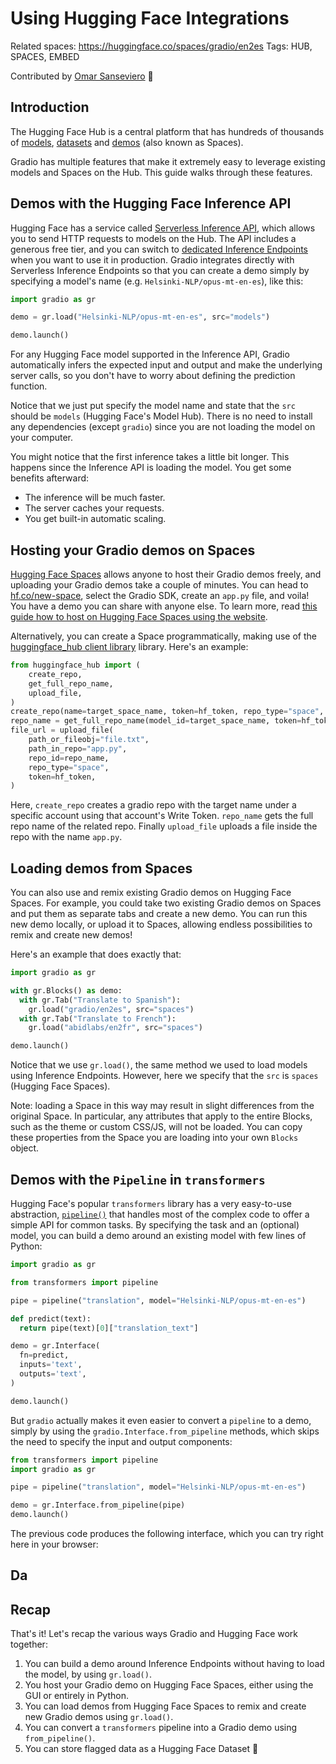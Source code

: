 # Using Hugging Face Integrations

Related spaces: https://huggingface.co/spaces/gradio/en2es
Tags: HUB, SPACES, EMBED

Contributed by <a href="https://huggingface.co/osanseviero">Omar Sanseviero</a> 🦙

## Introduction

The Hugging Face Hub is a central platform that has hundreds of thousands of [models](https://huggingface.co/models), [datasets](https://huggingface.co/datasets) and [demos](https://huggingface.co/spaces) (also known as Spaces). 

Gradio has multiple features that make it extremely easy to leverage existing models and Spaces on the Hub. This guide walks through these features.


## Demos with the Hugging Face Inference API

Hugging Face has a service called [Serverless Inference API](https://huggingface.co/docs/api-inference/index), which allows you to send HTTP requests to models on the Hub. The API includes a generous free tier, and you can switch to [dedicated Inference Endpoints](https://huggingface.co/inference-endpoints/dedicated) when you want to use it in production. Gradio integrates directly with Serverless Inference Endpoints so that you can create a demo simply by specifying a model's name (e.g. `Helsinki-NLP/opus-mt-en-es`), like this:

```python
import gradio as gr

demo = gr.load("Helsinki-NLP/opus-mt-en-es", src="models")

demo.launch()
```

For any Hugging Face model supported in the Inference API, Gradio automatically infers the expected input and output and make the underlying server calls, so you don't have to worry about defining the prediction function. 

Notice that we just put specify the model name and state that the `src` should be `models` (Hugging Face's Model Hub). There is no need to install any dependencies (except `gradio`) since you are not loading the model on your computer.

You might notice that the first inference takes a little bit longer. This happens since the Inference API is loading the model. You get some benefits afterward:

- The inference will be much faster.
- The server caches your requests.
- You get built-in automatic scaling.

## Hosting your Gradio demos on Spaces

[Hugging Face Spaces](https://hf.co/spaces) allows anyone to host their Gradio demos freely, and uploading your Gradio demos take a couple of minutes. You can head to [hf.co/new-space](https://huggingface.co/new-space), select the Gradio SDK, create an `app.py` file, and voila! You have a demo you can share with anyone else. To learn more, read [this guide how to host on Hugging Face Spaces using the website](https://huggingface.co/blog/gradio-spaces).

Alternatively, you can create a Space programmatically, making use of the [huggingface_hub client library](https://huggingface.co/docs/huggingface_hub/index) library. Here's an example:

```python
from huggingface_hub import (
    create_repo,
    get_full_repo_name,
    upload_file,
)
create_repo(name=target_space_name, token=hf_token, repo_type="space", space_sdk="gradio")
repo_name = get_full_repo_name(model_id=target_space_name, token=hf_token)
file_url = upload_file(
    path_or_fileobj="file.txt",
    path_in_repo="app.py",
    repo_id=repo_name,
    repo_type="space",
    token=hf_token,
)
```

Here, `create_repo` creates a gradio repo with the target name under a specific account using that account's Write Token. `repo_name` gets the full repo name of the related repo. Finally `upload_file` uploads a file inside the repo with the name `app.py`.


## Loading demos from Spaces

You can also use and remix existing Gradio demos on Hugging Face Spaces. For example, you could take two existing Gradio demos on Spaces and put them as separate tabs and create a new demo. You can run this new demo locally, or upload it to Spaces, allowing endless possibilities to remix and create new demos!

Here's an example that does exactly that:

```python
import gradio as gr

with gr.Blocks() as demo:
  with gr.Tab("Translate to Spanish"):
    gr.load("gradio/en2es", src="spaces")
  with gr.Tab("Translate to French"):
    gr.load("abidlabs/en2fr", src="spaces")

demo.launch()
```

Notice that we use `gr.load()`, the same method we used to load models using Inference Endpoints. However, here we specify that the `src` is `spaces` (Hugging Face Spaces). 

Note: loading a Space in this way may result in slight differences from the original Space. In particular, any attributes that apply to the entire Blocks, such as the theme or custom CSS/JS, will not be loaded. You can copy these properties from the Space you are loading into your own `Blocks` object. 

## Demos with the `Pipeline` in `transformers`

Hugging Face's popular `transformers` library has a very easy-to-use abstraction, [`pipeline()`](https://huggingface.co/docs/transformers/v4.16.2/en/main_classes/pipelines#transformers.pipeline) that handles most of the complex code to offer a simple API for common tasks. By specifying the task and an (optional) model, you can build a demo around an existing model with few lines of Python:

```python
import gradio as gr

from transformers import pipeline

pipe = pipeline("translation", model="Helsinki-NLP/opus-mt-en-es")

def predict(text):
  return pipe(text)[0]["translation_text"]

demo = gr.Interface(
  fn=predict,
  inputs='text',
  outputs='text',
)

demo.launch()
```

But `gradio` actually makes it even easier to convert a `pipeline` to a demo, simply by using the `gradio.Interface.from_pipeline` methods, which skips the need to specify the input and output components:

```python
from transformers import pipeline
import gradio as gr

pipe = pipeline("translation", model="Helsinki-NLP/opus-mt-en-es")

demo = gr.Interface.from_pipeline(pipe)
demo.launch()
```

The previous code produces the following interface, which you can try right here in your browser:

<gradio-app space="gradio/en2es"></gradio-app>


## Da

## Recap

That's it! Let's recap the various ways Gradio and Hugging Face work together:

1. You can build a demo around Inference Endpoints without having to load the model, by using `gr.load()`.
2. You host your Gradio demo on Hugging Face Spaces, either using the GUI or entirely in Python.
3. You can load demos from Hugging Face Spaces to remix and create new Gradio demos using `gr.load()`.
4. You can convert a `transformers` pipeline into a Gradio demo using `from_pipeline()`.
5. You can store flagged data as a Hugging Face Dataset
🤗
